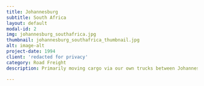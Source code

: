 ```yaml
---
title: Johannesburg
subtitle: South Africa
layout: default
modal-id: 2
img: johannesburg_southafrica.jpg
thumbnail: johannesburg_southafrica_thumbnail.jpg
alt: image-alt
project-date: 1994
client: 'redacted for privacy'
category: Road Freight
description: Primarily moving cargo via our own trucks between Johannesburg and Durban Port.

---
```

